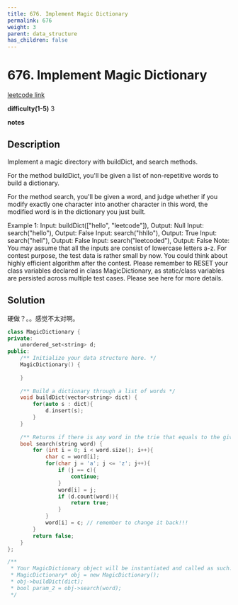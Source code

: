 ```yaml
---
title: 676. Implement Magic Dictionary
permalink: 676
weight: 3
parent: data_structure
has_children: false
---
```

# 676. Implement Magic Dictionary
[leetcode link](https://leetcode.com/problems/implement-magic-dictionary/)

**difficulty(1-5)** 
3

**notes**   


## Description
Implement a magic directory with buildDict, and search methods.

For the method buildDict, you'll be given a list of non-repetitive words to build a dictionary.

For the method search, you'll be given a word, and judge whether if you modify exactly one character into another character in this word, the modified word is in the dictionary you just built.

Example 1:
Input: buildDict(["hello", "leetcode"]), Output: Null
Input: search("hello"), Output: False
Input: search("hhllo"), Output: True
Input: search("hell"), Output: False
Input: search("leetcoded"), Output: False
Note:
You may assume that all the inputs are consist of lowercase letters a-z.
For contest purpose, the test data is rather small by now. You could think about highly efficient algorithm after the contest.
Please remember to RESET your class variables declared in class MagicDictionary, as static/class variables are persisted across multiple test cases. Please see here for more details.

## Solution 
硬做？。。感觉不太对啊。

```c++
class MagicDictionary {
private:
    unordered_set<string> d; 
public:
    /** Initialize your data structure here. */
    MagicDictionary() {
        
    }
    
    /** Build a dictionary through a list of words */
    void buildDict(vector<string> dict) {
        for(auto s : dict){
            d.insert(s);
        }
    }
    
    /** Returns if there is any word in the trie that equals to the given word after modifying exactly one character */
    bool search(string word) {
        for (int i = 0; i < word.size(); i++){
            char c = word[i];
            for(char j = 'a'; j <= 'z'; j++){
                if (j == c){
                    continue;
                }
                word[i] = j;
                if (d.count(word)){
                    return true;
                }
            }
            word[i] = c; // remember to change it back!!!
        }
        return false;
    }
};

/**
 * Your MagicDictionary object will be instantiated and called as such:
 * MagicDictionary* obj = new MagicDictionary();
 * obj->buildDict(dict);
 * bool param_2 = obj->search(word);
 */
```

<!-- 
Default label
{: .label }

Blue label
{: .label .label-blue }

Stable
{: .label .label-green }

New release
{: .label .label-purple }

Coming soon
{: .label .label-yellow }

Deprecated
{: .label .label-red } -->
